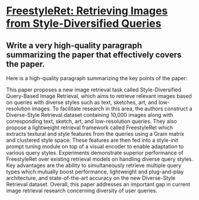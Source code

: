 # [FreestyleRet: Retrieving Images from Style-Diversified Queries](https://arxiv.org/abs/2312.02428)

## Write a very high-quality paragraph summarizing the paper that effectively covers the paper.

 Here is a high-quality paragraph summarizing the key points of the paper:

This paper proposes a new image retrieval task called Style-Diversified Query-Based Image Retrieval, which aims to retrieve relevant images based on queries with diverse styles such as text, sketches, art, and low-resolution images. To facilitate research in this area, the authors construct a Diverse-Style Retrieval dataset containing 10,000 images along with corresponding text, sketch, art, and low-resolution queries. They also propose a lightweight retrieval framework called FreestyleRet which extracts textural and style features from the queries using a Gram matrix and clustered style space. These features are then fed into a style-init prompt tuning module on top of a visual encoder to enable adaptation to various query styles. Experiments demonstrate superior performance of FreestyleRet over existing retrieval models on handling diverse query styles. Key advantages are the ability to simultaneously retrieve multiple query types which mutually boost performance, lightweight and plug-and-play architecture, and state-of-the-art accuracy on the new Diverse-Style Retrieval dataset. Overall, this paper addresses an important gap in current image retrieval research concerning diversity of user queries.
